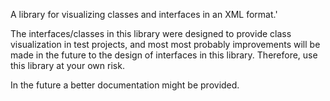 A library for visualizing classes and interfaces in an XML format.'

The interfaces/classes in this library were designed to provide class visualization in test projects, and most 
most probably improvements will be made in the future to the design of interfaces in this library. 
Therefore, use this library at your own risk.

In the future a better documentation might be provided.